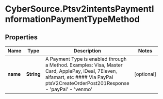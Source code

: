 # CyberSource.Ptsv2intentsPaymentInformationPaymentTypeMethod

## Properties
Name | Type | Description | Notes
------------ | ------------- | ------------- | -------------
**name** | **String** | A Payment Type is enabled through a Method. Examples: Visa, Master Card, ApplePay, iDeal, 7Eleven, alfamart, etc #### Via PayPal ptsV2CreateOrderPost201Response   - 'payPal'   - 'venmo'  | [optional] 


